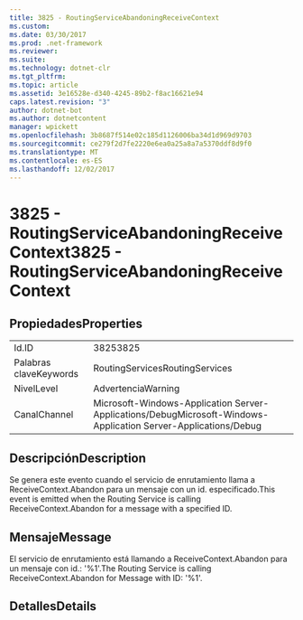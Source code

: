 ```yaml
---
title: 3825 - RoutingServiceAbandoningReceiveContext
ms.custom: 
ms.date: 03/30/2017
ms.prod: .net-framework
ms.reviewer: 
ms.suite: 
ms.technology: dotnet-clr
ms.tgt_pltfrm: 
ms.topic: article
ms.assetid: 3e16528e-d340-4245-89b2-f8ac16621e94
caps.latest.revision: "3"
author: dotnet-bot
ms.author: dotnetcontent
manager: wpickett
ms.openlocfilehash: 3b8687f514e02c185d1126006ba34d1d969d9703
ms.sourcegitcommit: ce279f2d7fe2220e6ea0a25a8a7a5370ddf8d9f0
ms.translationtype: MT
ms.contentlocale: es-ES
ms.lasthandoff: 12/02/2017
---
```

# <a name="3825---routingserviceabandoningreceivecontext"></a><span data-ttu-id="cd09e-102">3825 - RoutingServiceAbandoningReceiveContext</span><span class="sxs-lookup"><span data-stu-id="cd09e-102">3825 - RoutingServiceAbandoningReceiveContext</span></span>
## <a name="properties"></a><span data-ttu-id="cd09e-103">Propiedades</span><span class="sxs-lookup"><span data-stu-id="cd09e-103">Properties</span></span>  
  
|||  
|-|-|  
|<span data-ttu-id="cd09e-104">Id.</span><span class="sxs-lookup"><span data-stu-id="cd09e-104">ID</span></span>|<span data-ttu-id="cd09e-105">3825</span><span class="sxs-lookup"><span data-stu-id="cd09e-105">3825</span></span>|  
|<span data-ttu-id="cd09e-106">Palabras clave</span><span class="sxs-lookup"><span data-stu-id="cd09e-106">Keywords</span></span>|<span data-ttu-id="cd09e-107">RoutingServices</span><span class="sxs-lookup"><span data-stu-id="cd09e-107">RoutingServices</span></span>|  
|<span data-ttu-id="cd09e-108">Nivel</span><span class="sxs-lookup"><span data-stu-id="cd09e-108">Level</span></span>|<span data-ttu-id="cd09e-109">Advertencia</span><span class="sxs-lookup"><span data-stu-id="cd09e-109">Warning</span></span>|  
|<span data-ttu-id="cd09e-110">Canal</span><span class="sxs-lookup"><span data-stu-id="cd09e-110">Channel</span></span>|<span data-ttu-id="cd09e-111">Microsoft-Windows-Application Server-Applications/Debug</span><span class="sxs-lookup"><span data-stu-id="cd09e-111">Microsoft-Windows-Application Server-Applications/Debug</span></span>|  
  
## <a name="description"></a><span data-ttu-id="cd09e-112">Descripción</span><span class="sxs-lookup"><span data-stu-id="cd09e-112">Description</span></span>  
 <span data-ttu-id="cd09e-113">Se genera este evento cuando el servicio de enrutamiento llama a ReceiveContext.Abandon para un mensaje con un id. especificado.</span><span class="sxs-lookup"><span data-stu-id="cd09e-113">This event is emitted when the Routing Service is calling ReceiveContext.Abandon for a message with a specified ID.</span></span>  
  
## <a name="message"></a><span data-ttu-id="cd09e-114">Mensaje</span><span class="sxs-lookup"><span data-stu-id="cd09e-114">Message</span></span>  
 <span data-ttu-id="cd09e-115">El servicio de enrutamiento está llamando a ReceiveContext.Abandon para un mensaje con id.: '%1'.</span><span class="sxs-lookup"><span data-stu-id="cd09e-115">The Routing Service is calling ReceiveContext.Abandon for Message with ID: '%1'.</span></span>  
  
## <a name="details"></a><span data-ttu-id="cd09e-116">Detalles</span><span class="sxs-lookup"><span data-stu-id="cd09e-116">Details</span></span>
